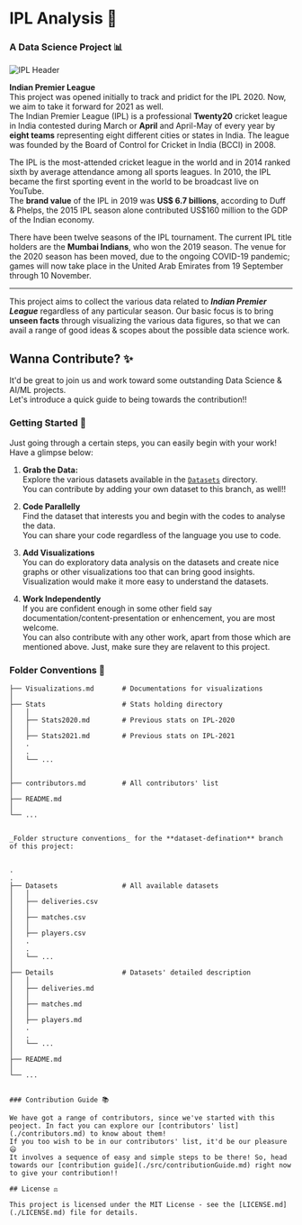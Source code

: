 # IPL Analysis 🏏  

### A Data Science Project 📊  


![IPL Header](./src/img/header.png)  
  
**Indian Premier League**   
This project was opened initially to track and pridict for the IPL 2020. Now, we aim to take it forward for 2021 as well.  
The Indian Premier League (IPL) is a professional **Twenty20** cricket league in India contested during March or **April** and April-May of every year by **eight teams** representing eight different cities or states in India. The league was founded by the Board of Control for Cricket in India (BCCI) in 2008.  
  
The IPL is the most-attended cricket league in the world and in 2014 ranked sixth by average attendance among all sports leagues. In 2010, the IPL became the first sporting event in the world to be broadcast live on YouTube.   
The **brand value** of the IPL in 2019 was **US$ 6.7 billions**, according to Duff & Phelps, the 2015 IPL season alone contributed US$160 million to the GDP of the Indian economy.   
  
There have been twelve seasons of the IPL tournament. The current IPL title holders are the **Mumbai Indians**, who won the 2019 season. The venue for the 2020 season has been moved, due to the ongoing COVID-19 pandemic; games will now take place in the United Arab Emirates from 19 September through 10 November.  

---

This project aims to collect the various data related to _**Indian Premier League**_ regardless of any particular season. Our basic focus is to bring **unseen facts** through visualizing the various data figures, so that we can avail a range of good ideas & scopes about the possible data science work.  

<!--
## Scope of this repository
Our data analysis can be carried out in order to acheive the following outcomes:
a) How long (in terms of runs) a partnership between batsmen can go if provided boller is bolling currently
b) Hence, how much a team can score in an inning or 1st powerplay (provided data of first over)
c) We can make a ML model to predict the final ranking of the teams in points-table by the end of current season (based on the stats and data about the results of the previous few matches)..... and many more...

Let's know your ideas as well....
-->
  
## Wanna Contribute? ✨
  
It'd be great to join us and work toward some outstanding Data Science & AI/ML projects.  
Let's introduce a quick guide to being towards the contribution!!  

### Getting Started 🐢

 Just going through a certain steps, you can easily begin with your work!  
 Have a glimpse below:  

 1. **Grab the Data:**  
 Explore the various datasets available in the [```Datasets```](https://github.com/Team-thedatatribune/IPL-Analysis/tree/dataset-defination) directory.  
 You can contribute by adding your own dataset to this branch, as well!!  

 2. **Code Parallelly**  
 Find the dataset that interests you and begin with the codes to analyse the data.  
 You can share your code regardless of the language you use to code.  

 3. **Add Visualizations**  
 You can do exploratory data analysis on the datasets and create nice graphs or other visualizations too that can bring good insights.  
 Visualization would make it more easy to understand the datasets.  

 4. **Work Independently**  
 If you are confident enough in some other field say documentation/content-presentation or enhencement, you are most welcome.  
 You can also contribute with any other work, apart from those which are mentioned above. Just, make sure they are relavent to this project.

### Folder Conventions 📂
    ├── Visualizations.md       # Documentations for visualizations
    │   
    ├── Stats                   # Stats holding directory
    │   │
    │   ├── Stats2020.md        # Previous stats on IPL-2020 
    │   │
    │   ├── Stats2021.md        # Previous stats on IPL-2021 
    │   .
    │   .
    │   └── ...     
    │
    │
    ├── contributors.md         # All contributors' list
    │
    ├── README.md                  
    │
    └── ...
```
  
_Folder structure conventions_ for the **dataset-defination** branch of this project:   
  
```
    .
    .
    ├── Datasets                # All available datasets
    │   │
    │   ├── deliveries.csv  
    │   │
    │   ├── matches.csv  
    │   │
    │   ├── players.csv  
    │   .
    │   .
    │   └── ...   
    │
    ├── Details                 # Datasets' detailed description
    │   │
    │   ├── deliveries.md  
    │   │
    │   ├── matches.md  
    │   │
    │   ├── players.md  
    │   .
    │   .
    │   └── ...   
    │
    ├── README.md  
    │
    └── ...
```  
  
### Contribution Guide 📚  

We have got a range of contributors, since we've started with this peoject. In fact you can explore our [contributors' list](./contributors.md) to know about them!  
If you too wish to be in our contributors' list, it'd be our pleasure 😃   
It involves a sequence of easy and simple steps to be there! So, head towards our [contribution guide](./src/contributionGuide.md) right now to give your contribution!!  

## License ⚖️

This project is licensed under the MIT License - see the [LICENSE.md](./LICENSE.md) file for details.
